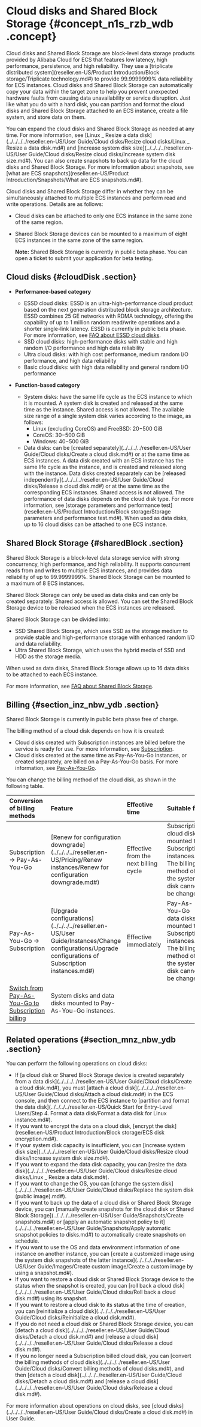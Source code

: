 # Cloud disks and Shared Block Storage {#concept_n1s_rzb_wdb .concept}

Cloud disks and Shared Block Storage are block-level data storage products provided by Alibaba Cloud for ECS that features low latency, high performance, persistence, and high reliability. They use a [triplicate distributed system](reseller.en-US/Product Introduction/Block storage/Triplicate technology.md#) to provide 99.9999999% data reliability for ECS instances. Cloud disks and Shared Block Storage can automatically copy your data within the target zone to help you prevent unexpected hardware faults from causing data unavailability or service disruption. Just like what you do with a hard disk, you can partition and format the cloud disks and Shared Block Storage attached to an ECS instance, create a file system, and store data on them.

You can expand the cloud disks and Shared Block Storage as needed at any time. For more information, see [Linux \_ Resize a data disk](../../../../reseller.en-US/User Guide/Cloud disks/Resize cloud disks/Linux _ Resize a data disk.md#) and [increase system disk size](../../../../reseller.en-US/User Guide/Cloud disks/Resize cloud disks/Increase system disk size.md#). You can also create snapshots to back up data for the cloud disks and Shared Block Storage. For more information about snapshots, see [what are ECS snapshots](reseller.en-US/Product Introduction/Snapshots/What are ECS snapshots.md#).

Cloud disks and Shared Block Storage differ in whether they can be simultaneously attached to multiple ECS instances and perform read and write operations. Details are as follows:

-   Cloud disks can be attached to only one ECS instance in the same zone of the same region.
-   Shared Block Storage devices can be mounted to a maximum of eight ECS instances in the same zone of the same region.

    **Note:** Shared Block Storage is currently in public beta phase. You can open a ticket to submit your application for beta testing.


## Cloud disks {#cloudDisk .section}

-   **Performance-based category**

    -   ESSD cloud disks: ESSD is an ultra-high-performance cloud product based on the next generation distributed block storage architecture. ESSD combines 25 GE networks with RDMA technology, offering the capability of up to 1 million random read/write operations and a shorter single-link latency. ESSD is currently in public beta phase. For more information, see [FAQ about ESSD cloud disks](https://partners-intl.aliyun.com/help/faq-detail/64950.htm).
    -   SSD cloud disks: high-performance disks with stable and high random I/O performance and high data reliability
    -   Ultra cloud disks: with high cost performance, medium random I/O performance, and high data reliability
    -   Basic cloud disks: with high data reliability and general random I/O performance
-   **Function-based category**

    -   System disks: have the same life cycle as the ECS instance to which it is mounted. A system disk is created and released at the same time as the instance. Shared access is not allowed. The available size range of a single system disk varies according to the image, as follows:
        -   Linux \(excluding CoreOS\) and FreeBSD: 20−500 GiB
        -   CoreOS: 30−500 GiB
        -   Windows: 40−500 GiB
    -   Data disks: can be [created separately](../../../../reseller.en-US/User Guide/Cloud disks/Create a cloud disk.md#) or at the same time as ECS instances. A data disk created with an ECS instance has the same life cycle as the instance, and is created and released along with the instance. Data disks created separately can be [released independently](../../../../reseller.en-US/User Guide/Cloud disks/Release a cloud disk.md#) or at the same time as the corresponding ECS instances. Shared access is not allowed. The performance of data disks depends on the cloud disk type. For more information, see [storage parameters and performance test](reseller.en-US/Product Introduction/Block storage/Storage parameters and performance test.md#).
    When used as data disks, up to 16 cloud disks can be attached to one ECS instance.


## Shared Block Storage {#sharedBlock .section}

Shared Block Storage is a block-level data storage service with strong concurrency, high performance, and high reliability. It supports concurrent reads from and writes to multiple ECS instances, and provides data reliability of up to 99.9999999%. Shared Block Storage can be mounted to a maximum of 8 ECS instances.

Shared Block Storage can only be used as data disks and can only be created separately. Shared access is allowed. You can set the Shared Block Storage device to be released when the ECS instances are released.

Shared Block Storage can be divided into:

-   SSD Shared Block Storage, which uses SSD as the storage medium to provide stable and high-performance storage with enhanced random I/O and data reliability.
-   Ultra Shared Block Storage, which uses the hybrid media of SSD and HDD as the storage media.

When used as data disks, Shared Block Storage allows up to 16 data disks to be attached to each ECS instance.

For more information, see [FAQ about Shared Block Storage](https://partners-intl.aliyun.com/help/doc-detail/53820.htm).

## Billing {#section_inz_nbw_ydb .section}

Shared Block Storage is currently in public beta phase free of charge.

The billing method of a cloud disk depends on how it is created:

-   Cloud disks created with Subscription instances are billed before the service is ready for use. For more information, see [Subscription](../../../../reseller.en-US/Pricing/Subscription.md#).
-   Cloud disks created at the same time as Pay-As-You-Go instances, or created separately, are billed on a Pay-As-You-Go basis. For more information, see [Pay-As-You-Go](../../../../reseller.en-US/Pricing/Pay-As-You-Go.md#).

You can change the billing method of the cloud disk, as shown in the following table.

|Conversion of billing methods|Feature|Effective time|Suitable for|
|:----------------------------|:------|:-------------|:-----------|
|Subscription -\> Pay-As-You-Go|[Renew for configuration downgrade](../../../../reseller.en-US/Pricing/Renew instances/Renew for configuration downgrade.md#)|Effective from the next billing cycle|Subscription cloud disks mounted to Subscription instances. The billing method of the system disk cannot be changed.|
|Pay-As-You-Go -\> Subscription|[Upgrade configurations](../../../../reseller.en-US/User Guide/Instances/Change configurations/Upgrade configurations of Subscription instances.md#)|Effective immediately|Pay-As-You-Go data disks mounted to Subscription instances. The billing method of the system disk cannot be changed.|
|[Switch from Pay-As-You-Go to Subscription billing](../../../../reseller.en-US/Pricing/Limits.md#)|System disks and data disks mounted to Pay-As-You-Go instances.|

## Related operations {#section_mnz_nbw_ydb .section}

You can perform the following operations on cloud disks:

-   If [a cloud disk or Shared Block Storage device is created separately from a data disk](../../../../reseller.en-US/User Guide/Cloud disks/Create a cloud disk.md#), you must [attach a cloud disk](../../../../reseller.en-US/User Guide/Cloud disks/Attach a cloud disk.md#) in the ECS console, and then connect to the ECS instance to [partition and format the data disk](../../../../reseller.en-US/Quick Start for Entry-Level Users/Step 4. Format a data disk/Format a data disk for Linux instance.md#).
-   If you want to encrypt the data on a cloud disk, [encrypt the disk](reseller.en-US/Product Introduction/Block storage/ECS disk encryption.md#).
-   If your system disk capacity is insufficient, you can [increase system disk size](../../../../reseller.en-US/User Guide/Cloud disks/Resize cloud disks/Increase system disk size.md#).
-   If you want to expand the data disk capacity, you can [resize the data disk](../../../../reseller.en-US/User Guide/Cloud disks/Resize cloud disks/Linux _ Resize a data disk.md#).
-   If you want to change the OS, you can [change the system disk](../../../../reseller.en-US/User Guide/Cloud disks/Replace the system disk (public image).md#).
-   If you want to back up the data of a cloud disk or Shared Block Storage device, you can [manually create snapshots for the cloud disk or Shared Block Storage](../../../../reseller.en-US/User Guide/Snapshots/Create snapshots.md#) or [apply an automatic snapshot policy to it](../../../../reseller.en-US/User Guide/Snapshots/Apply automatic snapshot policies to disks.md#) to automatically create snapshots on schedule.
-   If you want to use the OS and data environment information of one instance on another instance, you can [create a customized image using the system disk snapshots of the latter instance](../../../../reseller.en-US/User Guide/Images/Create custom image/Create a custom image by using a snapshot.md#).
-   If you want to restore a cloud disk or Shared Block Storage device to the status when the snapshot is created, you can [roll back a cloud disk](../../../../reseller.en-US/User Guide/Cloud disks/Roll back a cloud disk.md#) using its snapshot.
-   If you want to restore a cloud disk to its status at the time of creation, you can [reinitialize a cloud disk](../../../../reseller.en-US/User Guide/Cloud disks/Reinitialize a cloud disk.md#).
-   If you do not need a cloud disk or Shared Block Storage device, you can [detach a cloud disk](../../../../reseller.en-US/User Guide/Cloud disks/Detach a cloud disk.md#) and [release a cloud disk](../../../../reseller.en-US/User Guide/Cloud disks/Release a cloud disk.md#).
-   If you no longer need a Subscription billed cloud disk, you can [convert the billing methods of cloud disks](../../../../reseller.en-US/User Guide/Cloud disks/Convert billing methods of cloud disks.md#), and then [detach a cloud disk](../../../../reseller.en-US/User Guide/Cloud disks/Detach a cloud disk.md#) and [release a cloud disk](../../../../reseller.en-US/User Guide/Cloud disks/Release a cloud disk.md#).

For more information about operations on cloud disks, see [cloud disks](../../../../reseller.en-US/User Guide/Cloud disks/Create a cloud disk.md#) in User Guide.

